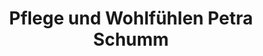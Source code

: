 ---
title: "Pflege und Wohlfühlen Petra Schumm"
url: /bruehl/pflege-und-wohlfuehlen-petra-schumm/
shop: Kosmetik
---